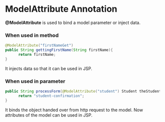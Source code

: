 # ModelAttribute Annotation
<Strong>@ModelAttribute</Strong> is used to bind a model parameter or inject data.
### When used in method
~~~JAVA
@ModelAttribute("firstNameGet")
public String gettingFirstName(String firstName){
      return firstName;
}
~~~
It injects data so that it can be used in JSP.

### When used in parameter
~~~java
public String processForm(@ModelAttribute("student") Student theStudent) {
      return "student-confirmation";
}
~~~
It binds the object handed over from http request to the model. Now attributes of the model can be used in JSP.
